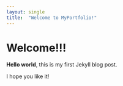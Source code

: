 ```yaml
---
layout: single
title:  "Welcome to MyPortfolio!"
---
```


# Welcome!!!

**Hello world**, this is my first Jekyll blog post.

I hope you like it!
